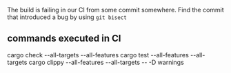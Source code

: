 The build is failing in our CI from some commit somewhere. Find the commit that introduced a bug by using `git bisect`

## commands executed in CI
cargo check --all-targets --all-features
cargo test --all-features --all-targets
cargo clippy --all-features --all-targets -- -D warnings
